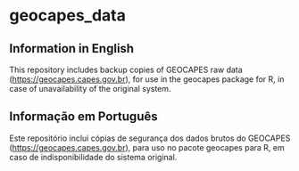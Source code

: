 # geocapes_data

## Information in English
This repository includes backup copies of GEOCAPES raw data (https://geocapes.capes.gov.br), for use in the geocapes package for R, in case of unavailability of the original system.

## Informação em Português
Este repositório inclui cópias de segurança dos dados brutos do GEOCAPES (https://geocapes.capes.gov.br), para uso no pacote geocapes para R, em caso de indisponibilidade do sistema original.
